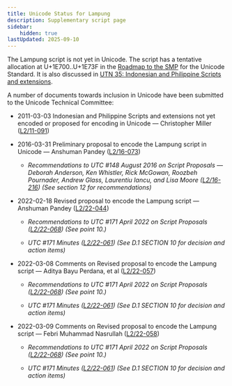 ```yaml
---
title: Unicode Status for Lampung
description: Supplementary script page
sidebar:
    hidden: true
lastUpdated: 2025-09-10
---
```


The Lampung script is not yet in Unicode. The script has a tentative allocation at U+1E700..U+1E73F in the [Roadmap to the SMP](http://www.unicode.org/roadmaps/smp/) for the Unicode Standard. It is also discussed in [UTN 35: Indonesian and Philippine Scripts and extensions](https://www.unicode.org/notes/tn35/).

[comment]: # (end of intro)

[comment]: # (start of blocks)



[comment]: # (end of blocks)

[comment]: # (start of chars)



[comment]: # (end of chars)

[comment]: # (start of rest)

A number of documents towards inclusion in Unicode have been submitted to the Unicode Technical Committee:

- 2011-03-03 Indonesian and Philippine Scripts and extensions not yet encoded or proposed for encoding in Unicode — Christopher Miller ([L2/11-091](http://www.unicode.org/cgi-bin/GetMatchingDocs.pl?L2/11-091))

- 2016-03-31 Preliminary proposal to encode the Lampung script in Unicode — Anshuman Pandey ([L2/16-073](http://www.unicode.org/cgi-bin/GetMatchingDocs.pl?L2/16-073))

  - _Recommendations to UTC #148 August 2016 on Script Proposals — Deborah Anderson, Ken Whistler, Rick McGowan, Roozbeh Pournader, Andrew Glass, Laurentiu Iancu, and Lisa Moore ([L2/16-216](http://www.unicode.org/cgi-bin/GetMatchingDocs.pl?L2/16-216)) (See section 12 for recommendations)_

- 2022-02-18 Revised proposal to encode the Lampung script — Anshuman Pandey ([L2/22-044](http://www.unicode.org/cgi-bin/GetMatchingDocs.pl?L2/22-044))

  - _Recommendations to UTC #171 April 2022 on Script Proposals ([L2/22-068](http://www.unicode.org/cgi-bin/GetMatchingDocs.pl?L2/22-068)) (See point 10.)_

  - _UTC #171 Minutes ([L2/22-061](https://www.unicode.org/L2/L2022/22061.htm)) (See D.1 SECTION 10 for decision and action items)_

- 2022-03-08 Comments on Revised proposal to encode the Lampung script — Aditya Bayu Perdana, et al     ([L2/22-057](http://www.unicode.org/cgi-bin/GetMatchingDocs.pl?L2/22-057))

  - _Recommendations to UTC #171 April 2022 on Script Proposals ([L2/22-068](http://www.unicode.org/cgi-bin/GetMatchingDocs.pl?L2/22-068)) (See point 10.)_

  - _UTC #171 Minutes ([L2/22-061](https://www.unicode.org/L2/L2022/22061.htm)) (See D.1 SECTION 10 for decision and action items)_

- 2022-03-09 Comments on Revised proposal to encode the Lampung script — Febri Muhammad Nasrullah ([L2/22-058](http://www.unicode.org/cgi-bin/GetMatchingDocs.pl?L2/22-058))

  - _Recommendations to UTC #171 April 2022 on Script Proposals ([L2/22-068](http://www.unicode.org/cgi-bin/GetMatchingDocs.pl?L2/22-068)) (See point 10.)_

  - _UTC #171 Minutes ([L2/22-061](https://www.unicode.org/L2/L2022/22061.htm)) (See D.1 SECTION 10 for decision and action items)_
